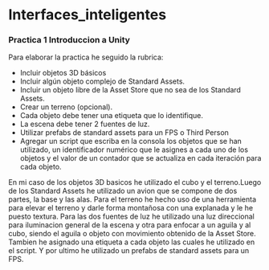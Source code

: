 # Interfaces_inteligentes
### Practica 1 Introduccion a Unity
Para elaborar la practica he seguido la rubrica:
- Incluir objetos 3D básicos
- Incluir  algún objeto complejo de Standard Assets.
- Incluir un objeto libre de la Asset Store que no sea de los Standard Assets.
- Crear un terreno (opcional).
- Cada objeto debe tener una etiqueta que lo identifique.
- La escena debe tener 2 fuentes de luz.
- Utilizar prefabs de standard assets para un FPS o Third Person
- Agregar un script que escriba en la consola los objetos que se han utilizado, un identificador numérico que le asignes a cada uno de los objetos  y el valor de un contador que se actualiza en cada iteración para cada objeto. 

En mi caso de los objetos 3D basicos he utilizado el cubo y el terreno.Luego de los Standard Assets he utilizado un avion que se compone de dos partes, la base y las alas.
Para el terreno he hecho uso de una herramienta para elevar el terreno y darle forma montañosa con una explanada y le he puesto textura. Para las dos fuentes de luz he utilizado una luz direccional para iluminacion general de la escena y otra para enfocar a un aguila y al cubo, siendo el aguila o objeto con movimiento obtenido de la Asset Store.
Tambien he asignado una etiqueta a cada objeto las cuales he utilizado en el script.
Y por ultimo he utilizado un prefabs de standard assets para un FPS.
